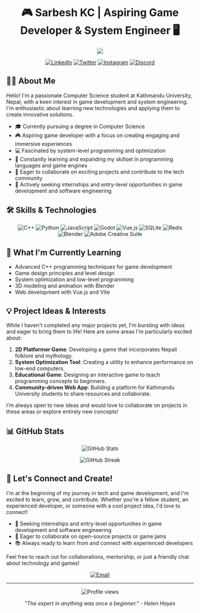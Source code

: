 <h1 align="center">🎮 Sarbesh KC | Aspiring Game Developer & System Engineer 🖥️</h1>

<p align="center">
  <img src="https://readme-typing-svg.herokuapp.com?lines=Computer+Science+Student;Passionate+about+Game+Development;Eager+to+Learn+System+Engineering;Ready+for+New+Challenges&center=true&width=380&height=45">
</p>

<p align="center">
  <a href="https://linkedin.com/in/sarbesh-kc-66b571307"><img src="https://img.shields.io/badge/LinkedIn-0077B5?style=for-the-badge&logo=linkedin&logoColor=white" alt="LinkedIn"></a>
  <a href="https://twitter.com/EdgerOdin"><img src="https://img.shields.io/badge/Twitter-1DA1F2?style=for-the-badge&logo=twitter&logoColor=white" alt="Twitter"></a>
  <a href="https://instagram.com/sarbeshkc"><img src="https://img.shields.io/badge/Instagram-E4405F?style=for-the-badge&logo=instagram&logoColor=white" alt="Instagram"></a>
  <a href="https://discord.com/users/838341643874336818"><img src="https://img.shields.io/badge/Discord-7289DA?style=for-the-badge&logo=discord&logoColor=white" alt="Discord"></a>
</p>

## 👨‍💻 About Me

Hello! I'm a passionate Computer Science student at Kathmandu University, Nepal, with a keen interest in game development and system engineering. I'm enthusiastic about learning new technologies and applying them to create innovative solutions.

- 🎓 Currently pursuing a degree in Computer Science
- 🎮 Aspiring game developer with a focus on creating engaging and immersive experiences
- 💻 Fascinated by system-level programming and optimization
- 🌱 Constantly learning and expanding my skillset in programming languages and game engines
- 🤝 Eager to collaborate on exciting projects and contribute to the tech community
- 💼 Actively seeking internships and entry-level opportunities in game development and software engineering

## 🛠️ Skills & Technologies

<p align="center">
  <img src="https://img.shields.io/badge/C++-00599C?style=for-the-badge&logo=c%2B%2B&logoColor=white" alt="C++">
  <img src="https://img.shields.io/badge/Python-3776AB?style=for-the-badge&logo=python&logoColor=white" alt="Python">
  <img src="https://img.shields.io/badge/JavaScript-F7DF1E?style=for-the-badge&logo=javascript&logoColor=black" alt="JavaScript">
  <img src="https://img.shields.io/badge/Godot-478CBF?style=for-the-badge&logo=godot-engine&logoColor=white" alt="Godot">
  <img src="https://img.shields.io/badge/Vue.js-4FC08D?style=for-the-badge&logo=vue.js&logoColor=white" alt="Vue.js">
  <img src="https://img.shields.io/badge/SQLite-003B57?style=for-the-badge&logo=sqlite&logoColor=white" alt="SQLite">
  <img src="https://img.shields.io/badge/Redis-DC382D?style=for-the-badge&logo=redis&logoColor=white" alt="Redis">
  <img src="https://img.shields.io/badge/Blender-F5792A?style=for-the-badge&logo=blender&logoColor=white" alt="Blender">
  <img src="https://img.shields.io/badge/Adobe_Creative_Suite-FF0000?style=for-the-badge&logo=adobe&logoColor=white" alt="Adobe Creative Suite">
</p>

## 🚀 What I'm Currently Learning

- Advanced C++ programming techniques for game development
- Game design principles and level design
- System optimization and low-level programming
- 3D modeling and animation with Blender
- Web development with Vue.js and Vite

## 💡 Project Ideas & Interests

While I haven't completed any major projects yet, I'm bursting with ideas and eager to bring them to life! Here are some areas I'm particularly excited about:

1. **2D Platformer Game**: Developing a game that incorporates Nepali folklore and mythology.
2. **System Optimization Tool**: Creating a utility to enhance performance on low-end computers.
3. **Educational Game**: Designing an interactive game to teach programming concepts to beginners.
4. **Community-driven Web App**: Building a platform for Kathmandu University students to share resources and collaborate.

I'm always open to new ideas and would love to collaborate on projects in these areas or explore entirely new concepts!

## 📊 GitHub Stats

<p align="center">
  <img src="https://github-readme-stats.vercel.app/api?username=sarbeshkc&show_icons=true&theme=tokyonight" alt="GitHub Stats" />
</p>

<p align="center">
  <img src="https://github-readme-streak-stats.herokuapp.com/?user=sarbeshkc&theme=tokyonight" alt="GitHub Streak" />
</p>

## 🤝 Let's Connect and Create!

I'm at the beginning of my journey in tech and game development, and I'm excited to learn, grow, and contribute. Whether you're a fellow student, an experienced developer, or someone with a cool project idea, I'd love to connect!

- 💼 Seeking internships and entry-level opportunities in game development and software engineering
- 🤝 Eager to collaborate on open-source projects or game jams
- 📚 Always ready to learn from and connect with experienced developers

Feel free to reach out for collaborations, mentorship, or just a friendly chat about technology and games!

<p align="center">
  <a href="mailto:your.email@example.com"><img src="https://img.shields.io/badge/Email-D14836?style=for-the-badge&logo=gmail&logoColor=white" alt="Email"></a>
</p>

---

<p align="center">
  <img src="https://komarev.com/ghpvc/?username=sarbeshkc&color=blueviolet&style=flat-square&label=Profile+Views" alt="Profile views">
</p>

<p align="center">
  <i>"The expert in anything was once a beginner." - Helen Hayes</i>
</p>
